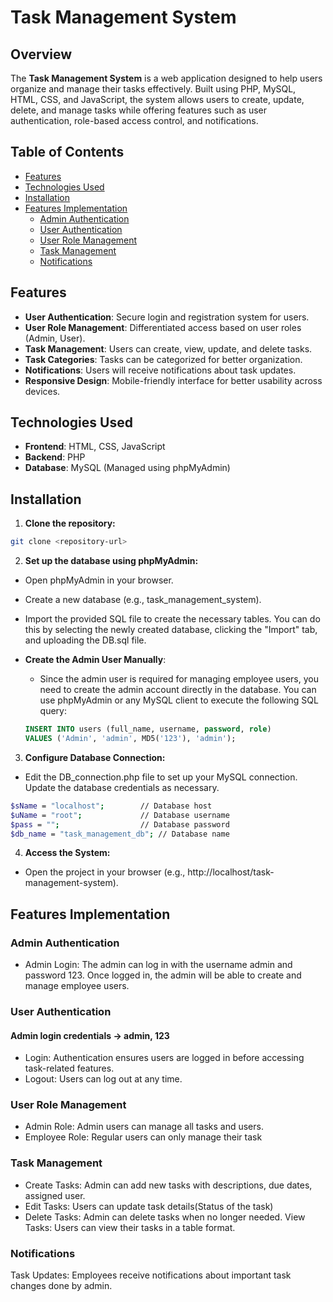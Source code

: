 # Task Management System

## Overview

The **Task Management System** is a web application designed to help users organize and manage their tasks effectively. Built using PHP, MySQL, HTML, CSS, and JavaScript, the system allows users to create, update, delete, and manage tasks while offering features such as user authentication, role-based access control, and notifications.

## Table of Contents

- [Features](#features)
- [Technologies Used](#technologies-used)
- [Installation](#installation)
- [Features Implementation](#features-implementation)
  - [Admin Authentication](#admin-authentication)
  - [User Authentication](#user-authentication)
  - [User Role Management](#user-role-management)
  - [Task Management](#task-management)
  - [Notifications](#notifications)


## Features

- **User Authentication**: Secure login and registration system for users.
- **User Role Management**: Differentiated access based on user roles (Admin, User).
- **Task Management**: Users can create, view, update, and delete tasks.
- **Task Categories**: Tasks can be categorized for better organization.
- **Notifications**: Users will receive notifications about task updates.
- **Responsive Design**: Mobile-friendly interface for better usability across devices.

## Technologies Used

- **Frontend**: HTML, CSS, JavaScript
- **Backend**: PHP
- **Database**: MySQL (Managed using phpMyAdmin)

## Installation

1. **Clone the repository:**

```bash
git clone <repository-url>
```

2. **Set up the database using phpMyAdmin:**
   
- Open phpMyAdmin in your browser.
- Create a new database (e.g., task_management_system).
- Import the provided SQL file to create the necessary tables. You can do this by selecting the newly created database, clicking the "Import" tab, and uploading the DB.sql file.
- **Create the Admin User Manually**:
   - Since the admin user is required for managing employee users, you need to create the admin account directly in the database. You can use phpMyAdmin or any MySQL client to execute the following SQL query:

   ```sql
   INSERT INTO users (full_name, username, password, role) 
   VALUES ('Admin', 'admin', MD5('123'), 'admin');
   ```

3. **Configure Database Connection:**
- Edit the DB_connection.php file to set up your MySQL connection. Update the database credentials as necessary.
```bash
$sName = "localhost";        // Database host
$uName = "root";             // Database username
$pass = "";                  // Database password
$db_name = "task_management_db"; // Database name
```
4. **Access the System:**
- Open the project in your browser (e.g., http://localhost/task-management-system).


## Features Implementation

### Admin Authentication
- Admin Login: The admin can log in with the username admin and password 123.
Once logged in, the admin will be able to create and manage employee users.

### User Authentication
#### Admin login credentials -> admin, 123
- Login: Authentication ensures users are logged in before accessing task-related features.
- Logout: Users can log out at any time.

### User Role Management
- Admin Role: Admin users can manage all tasks and users.
- Employee Role: Regular users can only manage their task

### Task Management
- Create Tasks: Admin can add new tasks with descriptions, due dates, assigned user.
- Edit Tasks: Users can update task details(Status of the task)
- Delete Tasks: Admin can delete tasks when no longer needed.
View Tasks: Users can view their tasks in a table format.

### Notifications
Task Updates: Employees receive notifications about important task changes done by admin.
